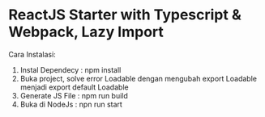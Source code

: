 # ReactJS Starter with Typescript & Webpack, Lazy Import

Cara Instalasi:

1. Instal Dependecy : npm install
2. Buka project, solve error Loadable dengan mengubah export Loadable menjadi export default Loadable
3. Generate JS File : npm run build
4. Buka di NodeJs : npn run start

